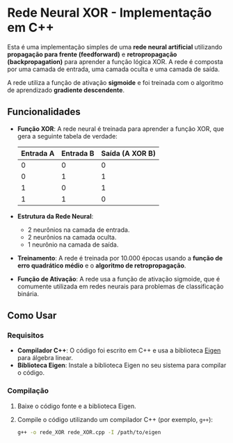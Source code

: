 # Rede Neural XOR - Implementação em C++

Esta é uma implementação simples de uma **rede neural artificial** utilizando **propagação para frente (feedforward)** e **retropropagação (backpropagation)** para aprender a função lógica XOR. A rede é composta por uma camada de entrada, uma camada oculta e uma camada de saída.

A rede utiliza a função de ativação **sigmoide** e foi treinada com o algoritmo de aprendizado **gradiente descendente**.

## Funcionalidades

- **Função XOR**: A rede neural é treinada para aprender a função XOR, que gera a seguinte tabela de verdade:

  | Entrada A | Entrada B | Saída (A XOR B) |
  |-----------|-----------|-----------------|
  | 0         | 0         | 0               |
  | 0         | 1         | 1               |
  | 1         | 0         | 1               |
  | 1         | 1         | 0               |

- **Estrutura da Rede Neural**:
  - 2 neurônios na camada de entrada.
  - 2 neurônios na camada oculta.
  - 1 neurônio na camada de saída.

- **Treinamento**: A rede é treinada por 10.000 épocas usando a **função de erro quadrático médio** e o **algoritmo de retropropagação**.
  
- **Função de Ativação**: A rede usa a função de ativação sigmoide, que é comumente utilizada em redes neurais para problemas de classificação binária.

## Como Usar

### Requisitos

- **Compilador C++**: O código foi escrito em C++ e usa a biblioteca [Eigen](https://eigen.tuxfamily.org/dox/) para álgebra linear.
- **Biblioteca Eigen**: Instale a biblioteca Eigen no seu sistema para compilar o código.

### Compilação

1. Baixe o código fonte e a biblioteca Eigen.
2. Compile o código utilizando um compilador C++ (por exemplo, `g++`):

   ```bash
   g++ -o rede_XOR rede_XOR.cpp -I /path/to/eigen

